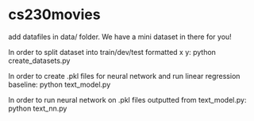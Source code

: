 # cs230movies

add datafiles in data/ folder. We have a mini dataset in there for you!

In order to split dataset into train/dev/test formatted x y:
python create_datasets.py

In order to create .pkl files for neural network and run linear regression baseline:
python text_model.py

In order to run neural network on .pkl files outputted from text_model.py:
python text_nn.py